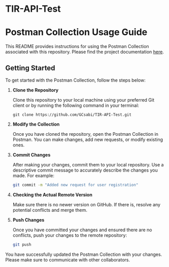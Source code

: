 # TIR-API-Test
# Postman Collection Usage Guide

This README provides instructions for using the Postman Collection associated with this repository. Please find the project documentation [here](https://documenter.getpostman.com/view/795261/2s9Xy6pUdQ#92841c92-4a16-4b10-a270-7167980a26e9).

## Getting Started

To get started with the Postman Collection, follow the steps below:

1. **Clone the Repository**

   Clone this repository to your local machine using your preferred Git client or by running the following command in your terminal:

    ```
    git clone https://github.com/GCsabi/TIR-API-Test.git
    ```

2. **Modify the Collection**

   Once you have cloned the repository, open the Postman Collection in Postman. You can make changes, add new requests, or modify existing ones.

3. **Commit Changes**

   After making your changes, commit them to your local repository. Use a descriptive commit message to accurately describe the changes you made. For example:

    ```bash
    git commit -m "Added new request for user registration"
    ```

4. **Checking the Actual Remote Version**

   Make sure there is no newer version on GitHub. If there is, resolve any potential conflicts and merge them.


5. **Push Changes**

   Once you have committed your changes and ensured there are no conflicts, push your changes to the remote repository:

    ```bash
    git push
    ```

You have successfully updated the Postman Collection with your changes. Please make sure to communicate with other collaborators.


